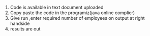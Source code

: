 1. Code is available in text document uploaded
2. Copy paste the code in the programiz(java online complier)
3. Give run ,enter required number of employees on output at right handside 
4. results are out 
